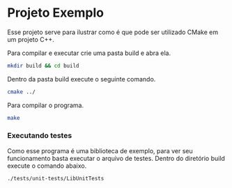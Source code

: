 # Projeto Exemplo

Esse projeto serve para ilustrar como é que pode ser utilizado CMake em um projeto C++.

Para compilar e executar crie uma pasta build e abra ela.

```bash
mkdir build && cd build 
```

Dentro da pasta build execute o seguinte comando.

```bash
cmake ../ 
```

Para compilar o programa.

```bash
make
```

### Executando testes

Como esse programa é uma biblioteca de exemplo, para ver seu funcionamento basta executar o arquivo de testes. Dentro do diretório build execute o comando abaixo.

```bash
./tests/unit-tests/LibUnitTests  
```
